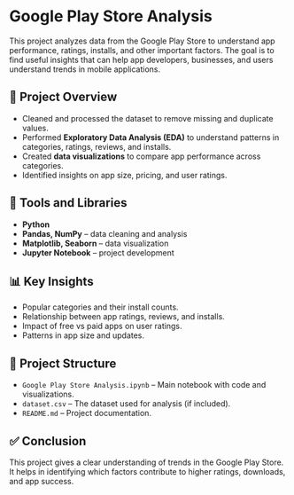# Google Play Store Analysis

This project analyzes data from the Google Play Store to understand app performance, ratings, installs, and other important factors. The goal is to find useful insights that can help app developers, businesses, and users understand trends in mobile applications.

## 📌 Project Overview

* Cleaned and processed the dataset to remove missing and duplicate values.
* Performed **Exploratory Data Analysis (EDA)** to understand patterns in categories, ratings, reviews, and installs.
* Created **data visualizations** to compare app performance across categories.
* Identified insights on app size, pricing, and user ratings.

## 🔧 Tools and Libraries

* **Python**
* **Pandas, NumPy** – data cleaning and analysis
* **Matplotlib, Seaborn** – data visualization
* **Jupyter Notebook** – project development

## 📊 Key Insights

* Popular categories and their install counts.
* Relationship between app ratings, reviews, and installs.
* Impact of free vs paid apps on user ratings.
* Patterns in app size and updates.

## 📂 Project Structure

* `Google Play Store Analysis.ipynb` – Main notebook with code and visualizations.
* `dataset.csv` – The dataset used for analysis (if included).
* `README.md` – Project documentation.

## ✅ Conclusion

This project gives a clear understanding of trends in the Google Play Store. It helps in identifying which factors contribute to higher ratings, downloads, and app success.
